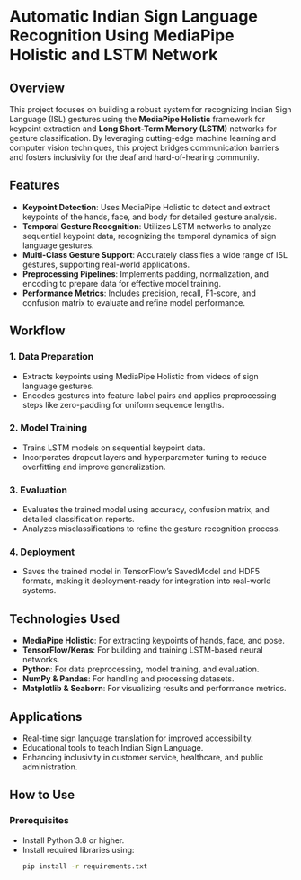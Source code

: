 # Automatic Indian Sign Language Recognition Using MediaPipe Holistic and LSTM Network  

## Overview  

This project focuses on building a robust system for recognizing Indian Sign Language (ISL) gestures using the **MediaPipe Holistic** framework for keypoint extraction and **Long Short-Term Memory (LSTM)** networks for gesture classification. By leveraging cutting-edge machine learning and computer vision techniques, this project bridges communication barriers and fosters inclusivity for the deaf and hard-of-hearing community.  

## Features  

- **Keypoint Detection**: Uses MediaPipe Holistic to detect and extract keypoints of the hands, face, and body for detailed gesture analysis.  
- **Temporal Gesture Recognition**: Utilizes LSTM networks to analyze sequential keypoint data, recognizing the temporal dynamics of sign language gestures.  
- **Multi-Class Gesture Support**: Accurately classifies a wide range of ISL gestures, supporting real-world applications.  
- **Preprocessing Pipelines**: Implements padding, normalization, and encoding to prepare data for effective model training.  
- **Performance Metrics**: Includes precision, recall, F1-score, and confusion matrix to evaluate and refine model performance.  

## Workflow  

### 1. **Data Preparation**  
- Extracts keypoints using MediaPipe Holistic from videos of sign language gestures.  
- Encodes gestures into feature-label pairs and applies preprocessing steps like zero-padding for uniform sequence lengths.  

### 2. **Model Training**  
- Trains LSTM models on sequential keypoint data.  
- Incorporates dropout layers and hyperparameter tuning to reduce overfitting and improve generalization.  

### 3. **Evaluation**  
- Evaluates the trained model using accuracy, confusion matrix, and detailed classification reports.  
- Analyzes misclassifications to refine the gesture recognition process.  

### 4. **Deployment**  
- Saves the trained model in TensorFlow’s SavedModel and HDF5 formats, making it deployment-ready for integration into real-world systems.  

## Technologies Used  

- **MediaPipe Holistic**: For extracting keypoints of hands, face, and pose.  
- **TensorFlow/Keras**: For building and training LSTM-based neural networks.  
- **Python**: For data preprocessing, model training, and evaluation.  
- **NumPy & Pandas**: For handling and processing datasets.  
- **Matplotlib & Seaborn**: For visualizing results and performance metrics.  

## Applications  

- Real-time sign language translation for improved accessibility.  
- Educational tools to teach Indian Sign Language.  
- Enhancing inclusivity in customer service, healthcare, and public administration.  

## How to Use  

### Prerequisites  
- Install Python 3.8 or higher.  
- Install required libraries using:  
  ```bash  
  pip install -r requirements.txt  
